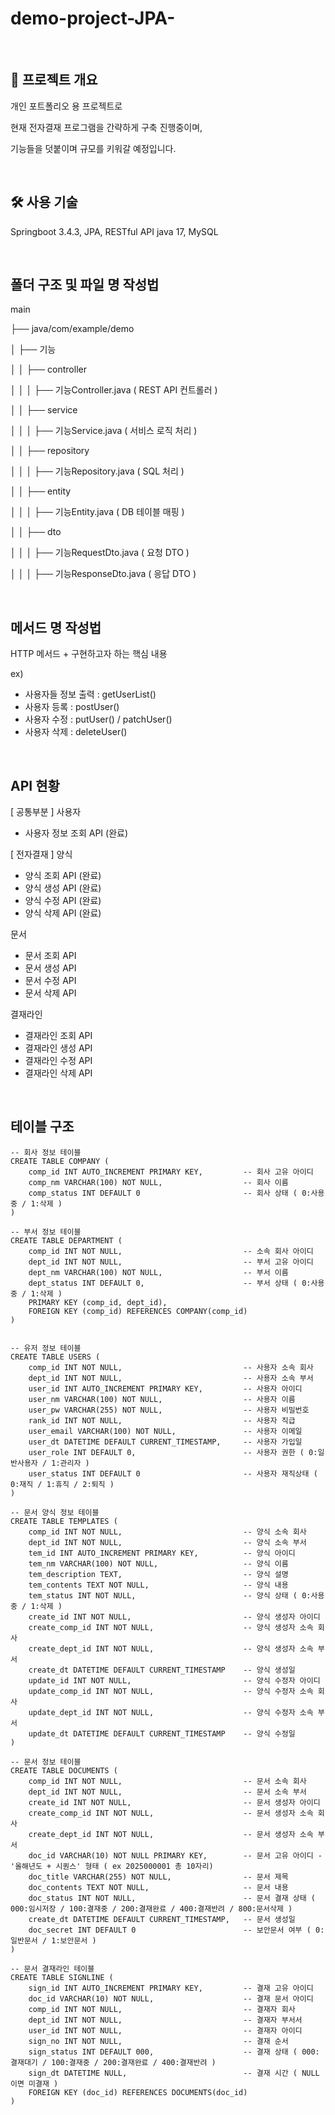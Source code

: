 # demo-project-JPA-

<br />


📝 프로젝트 개요
--- 
개인 포트폴리오 용 프로젝트로

현재 전자결재 프로그램을 간략하게 구축 진행중이며,

기능들을 덧붙이며 규모를 키워갈 예정입니다.

<br />

🛠 사용 기술
---
Springboot 3.4.3, JPA, RESTful API
java 17, MySQL

<br />


폴더 구조 및 파일 명 작성법
---
main

 ├── java/com/example/demo
 
 │   ├── 기능
 
 │   │   ├── controller
 
 │   │   │   ├── 기능Controller.java    ( REST API 컨트롤러 )
 
 │   │   ├── service
 
 │   │   │   ├── 기능Service.java       ( 서비스 로직 처리 )
  
 │   │   ├── repository
 
 │   │   │   ├── 기능Repository.java    ( SQL 처리 )
  
 │   │   ├── entity
 
 │   │   │   ├── 기능Entity.java        ( DB 테이블 매핑 )
 
 │   │   ├── dto
 
 │   │   │   ├── 기능RequestDto.java    ( 요청 DTO )
 
 │   │   │   ├── 기능ResponseDto.java    ( 응답 DTO )


<br />


메서드 명 작성법
---
HTTP 메서드 + 구현하고자 하는 핵심 내용

ex)
- 사용자들 정보 출력 : getUserList()
- 사용자 등록 : postUser()
- 사용자 수정 : putUser() / patchUser()
- 사용자 삭제 : deleteUser()


<br />


API 현황
---

[ 공통부분 ]
사용자
- 사용자 정보 조회 API (완료)

[ 전자결재 ]
양식
- 양식 조회 API (완료)
- 양식 생성 API (완료)
- 양식 수정 API (완료)
- 양식 삭제 API (완료)

문서
- 문서 조회 API
- 문서 생성 API
- 문서 수정 API
- 문서 삭제 API

결재라인
- 결재라인 조회 API
- 결재라인 생성 API
- 결재라인 수정 API
- 결재라인 삭제 API


<br />

테이블 구조
---

```
-- 회사 정보 테이블
CREATE TABLE COMPANY (
    comp_id INT AUTO_INCREMENT PRIMARY KEY,         -- 회사 고유 아이디
    comp_nm VARCHAR(100) NOT NULL,                  -- 회사 이름
    comp_status INT DEFAULT 0                       -- 회사 상태 ( 0:사용중 / 1:삭제 )   
)

-- 부서 정보 테이블
CREATE TABLE DEPARTMENT (
    comp_id INT NOT NULL,                           -- 소속 회사 아이디
    dept_id INT NOT NULL,                           -- 부서 고유 아이디
    dept_nm VARCHAR(100) NOT NULL,                  -- 부서 이름
    dept_status INT DEFAULT 0,                      -- 부서 상태 ( 0:사용중 / 1:삭제 )
    PRIMARY KEY (comp_id, dept_id),
    FOREIGN KEY (comp_id) REFERENCES COMPANY(comp_id)
)


-- 유저 정보 테이블
CREATE TABLE USERS (
    comp_id INT NOT NULL,                           -- 사용자 소속 회사
    dept_id INT NOT NULL,                           -- 사용자 소속 부서
    user_id INT AUTO_INCREMENT PRIMARY KEY,         -- 사용자 아이디
    user_nm VARCHAR(100) NOT NULL,                  -- 사용자 이름
    user_pw VARCHAR(255) NOT NULL,                  -- 사용자 비밀번호
    rank_id INT NOT NULL,                           -- 사용자 직급
    user_email VARCHAR(100) NOT NULL,               -- 사용자 이메일
    user_dt DATETIME DEFAULT CURRENT_TIMESTAMP,     -- 사용자 가입일
    user_role INT DEFAULT 0,                        -- 사용자 권한 ( 0:일반사용자 / 1:관리자 )
    user_status INT DEFAULT 0                       -- 사용자 재직상태 ( 0:재직 / 1:휴직 / 2:퇴직 )
)

-- 문서 양식 정보 테이블
CREATE TABLE TEMPLATES (
    comp_id INT NOT NULL,                           -- 양식 소속 회사
    dept_id INT NOT NULL,                           -- 양식 소속 부서
    tem_id INT AUTO_INCREMENT PRIMARY KEY,          -- 양식 아이디
    tem_nm VARCHAR(100) NOT NULL,                   -- 양식 이름
    tem_description TEXT,                           -- 양식 설명
    tem_contents TEXT NOT NULL,                     -- 양식 내용
    tem_status INT NOT NULL,                        -- 양식 상태 ( 0:사용중 / 1:삭제 )
    create_id INT NOT NULL,                         -- 양식 생성자 아이디
    create_comp_id INT NOT NULL,                    -- 양식 생성자 소속 회사
    create_dept_id INT NOT NULL,                    -- 양식 생성자 소속 부서
    create_dt DATETIME DEFAULT CURRENT_TIMESTAMP    -- 양식 생성일
    update_id INT NOT NULL,                         -- 양식 수정자 아이디
    update_comp_id INT NOT NULL,                    -- 양식 수정자 소속 회사
    update_dept_id INT NOT NULL,                    -- 양식 수정자 소속 부서
    update_dt DATETIME DEFAULT CURRENT_TIMESTAMP    -- 양식 수정일
)

-- 문서 정보 테이블
CREATE TABLE DOCUMENTS (
    comp_id INT NOT NULL,                           -- 문서 소속 회사
    dept_id INT NOT NULL,                           -- 문서 소속 부서
    create_id INT NOT NULL,                         -- 문서 생성자 아이디
    create_comp_id INT NOT NULL,                    -- 문서 생성자 소속 회사
    create_dept_id INT NOT NULL,                    -- 문서 생성자 소속 부서
    doc_id VARCHAR(10) NOT NULL PRIMARY KEY,        -- 문서 고유 아이디 - '올해년도 + 시퀀스' 형태 ( ex 2025000001 총 10자리)
    doc_title VARCHAR(255) NOT NULL,                -- 문서 제목
    doc_contents TEXT NOT NULL,                     -- 문서 내용
    doc_status INT NOT NULL,                        -- 문서 결재 상태 ( 000:임시저장 / 100:결재중 / 200:결재완료 / 400:결재반려 / 800:문서삭제 )
    create_dt DATETIME DEFAULT CURRENT_TIMESTAMP,   -- 문서 생성일
    doc_secret INT DEFAULT 0                        -- 보안문서 여부 ( 0:일반문서 / 1:보안문서 )
)

-- 문서 결재라인 테이블
CREATE TABLE SIGNLINE (
    sign_id INT AUTO_INCREMENT PRIMARY KEY,         -- 결재 고유 아이디
    doc_id VARCHAR(10) NOT NULL,                    -- 결재 문서 아이디
    comp_id INT NOT NULL,                           -- 결재자 회사
    dept_id INT NOT NULL,                           -- 결재자 부서서
    user_id INT NOT NULL,                           -- 결재자 아이디
    sign_no INT NOT NULL,                           -- 결재 순서
    sign_status INT DEFAULT 000,                    -- 결재 상태 ( 000:결재대기 / 100:결재중 / 200:결재완료 / 400:결재반려 )
    sign_dt DATETIME NULL,                          -- 결재 시간 ( NULL이면 미결재 )
    FOREIGN KEY (doc_id) REFERENCES DOCUMENTS(doc_id)
)
```










 
